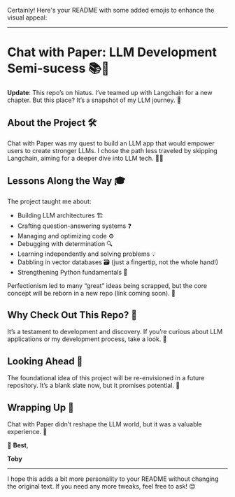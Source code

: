 Certainly! Here's your README with some added emojis to enhance the visual appeal:

---

# Chat with Paper: LLM Development Semi-sucess 📚🤖

**Update**: This repo’s on hiatus. I’ve teamed up with Langchain for a new chapter. But this place? It’s a snapshot of my LLM journey. 📸

## About the Project 🛠️
Chat with Paper was my quest to build an LLM app that would empower users to create stronger LLMs. I chose the path less traveled by skipping Langchain, aiming for a deeper dive into LLM tech. 🏊‍♂️

## Lessons Along the Way 🎓
The project taught me about:
- Building LLM architectures 🏗️
- Crafting question-answering systems ❓
- Managing and optimizing code ⚙️
- Debugging with determination 🔍
- Learning independently and solving problems 💡
- Dabbling in vector databases 🗃️ (just a fingertip, not the whole hand!)
- Strengthening Python fundamentals 🐍

Perfectionism led to many “great” ideas being scrapped, but the core concept will be reborn in a new repo (link coming soon). 🌱

## Why Check Out This Repo? 🤔
It’s a testament to development and discovery. If you’re curious about LLM applications or my development process, take a look. 👀

## Looking Ahead 🔮
The foundational idea of this project will be re-envisioned in a future repository. It’s a blank slate now, but it promises potential. 🌟

## Wrapping Up 🎁
Chat with Paper didn’t reshape the LLM world, but it was a valuable experience. 🌟

👋 **Best**,

**Toby**

---

I hope this adds a bit more personality to your README without changing the original text. If you need any more tweaks, feel free to ask! 😊
